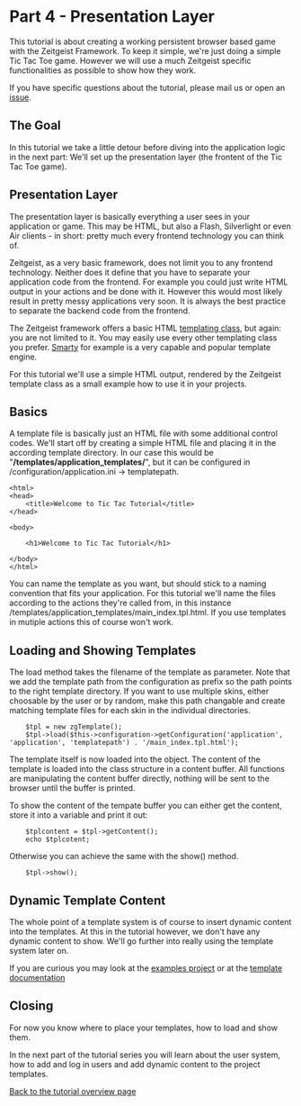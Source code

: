 # Part 4 - Presentation Layer #

This tutorial is about creating a working persistent browser based game with the Zeitgeist Framework. To keep it simple, we're just doing a simple Tic Tac Toe game. However we will use a much Zeitgeist specific functionalities as possible to show how they work.

If you have specific questions about the tutorial, please mail us or open an [issue](http://code.google.com/p/zeitgeist-framework/issues/list).

## The Goal ##

In this tutorial we take a little detour before diving into the application logic in the next part: We'll set up the presentation layer (the frontent of the Tic Tac Toe game).

## Presentation Layer ##

The presentation layer is basically everything a user sees in your application or game. This may be HTML, but also a Flash, Silverlight or even Air clients - in short: pretty much every frontend technology you can think of.

Zeitgeist, as a very basic framework, does not limit you to any frontend technology. Neither does it define that you have to separate your application code from the frontend. For example you could just write HTML output in your actions and be done with it. However this would most likely result in pretty messy applications very soon. It is always the best practice to separate the backend code from the frontend.

The Zeitgeist framework offers a basic HTML [templating class](ClassTemplate.md), but again: you are not limited to it. You may easily use every other templating class you prefer. [Smarty](http://www.smarty.net/) for example is a very capable and popular template engine.

For this tutorial we'll use a simple HTML output, rendered by the Zeitgeist template class as a small example how to use it in your projects.

## Basics ##

A template file is basically just an HTML file with some additional control codes. We'll start off by creating a simple HTML file and placing it in the according template directory. In our case this would be "**/templates/application\_templates/**", but it can be configured in /configuration/application.ini -> templatepath.

```
<html>
<head>
	<title>Welcome to Tic Tac Tutorial</title>
</head>

<body>

	<h1>Welcome to Tic Tac Tutorial</h1>

</body>
</html>
```

You can name the template as you want, but should stick to a naming convention that fits your application. For this tutorial we'll name the files according to the actions they're called from, in this instance /templates/application\_templates/main\_index.tpl.html. If you use templates in mutiple actions this of course won't work.

## Loading and Showing Templates ##

The load method takes the filename of the template as parameter. Note that we add the template path from the configuration as prefix so the path points to the right template directory. If you want to use multiple skins, either choosable by the user or by random, make this path changable and create matching template files for each skin in the individual directories.

```
	$tpl = new zgTemplate();
	$tpl->load($this->configuration->getConfiguration('application', 'application', 'templatepath') . '/main_index.tpl.html');
```

The template itself is now loaded into the object. The content of the template is loaded into the class structure in a content buffer. All functions are manipulating the content buffer directly, nothing will be sent to the browser until the buffer is printed.

To show the content of the tempate buffer you can either get the content, store it into a variable and print it out:

```
	$tplcontent = $tpl->getContent();
	echo $tplcotent;
```

Otherwise you can achieve the same with the show() method.

```
	$tpl->show();
```

## Dynamic Template Content ##

The whole point of a template system is of course to insert dynamic content into the templates. At this in the tutorial however, we don't have any dynamic content to show. We'll go further into really using the template system later on.

If you are curious you may look at the [examples project](http://code.google.com/p/zeitgeist-framework/source/browse/#svn/examples/zeitgeist_examples) or at the [template documentation](ClassTemplate.md)

## Closing ##

For now you know where to place your templates, how to load and show them.

In the next part of the tutorial series you will learn about the user system, how to add and log in users and add dynamic content to the project templates.

[Back to the tutorial overview page](http://code.google.com/p/zeitgeist-framework/wiki/TicTacTutorialOverview)